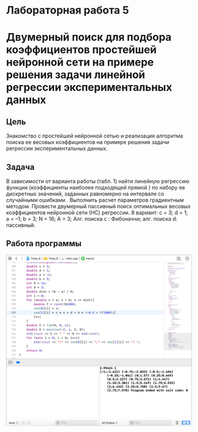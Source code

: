 # Лабораторная работа 5
# Двумерный поиск для подбора коэффициентов простейшей нейронной сети на примере решения задачи линейной регрессии экспериментальных данных

## Цель
Знакомство с простейшей нейронной сетью и реализация алгоритма поиска ее весовых коэффициентов на примере решения задачи регрессии экспериментальных данных.

## Задача
В зависимости от варианта работы (табл. 1) найти линейную регрессию функции   (коэффициенты наиболее подходящей прямой  ) по набору ее   дискретных значений, заданных равномерно на интервале   со случайными ошибками  . Выполнить расчет параметров   градиентным методом. Провести двумерный пассивный поиск оптимальных весовых коэффициентов нейронной сети (НС) регрессии.
8 вариант:   c = 3; d = 1;  a = –1;  b = 3;  N = 16;  A = 3;
Алг. поиска  c : Фибоначчи; алг. поиска  d: пассивный.

## Работа программы
![](https://github.com/callmemiya/Tsisa_6/blob/master/work.png)
